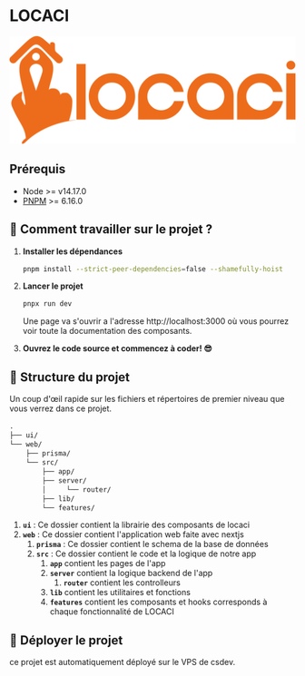 # LOCACI

![logo locaci](web/public/logo.svg)

## Prérequis

- Node >= v14.17.0
- [PNPM](https://pnpm.io/installation) >= 6.16.0

## 🚀 Comment travailler sur le projet ?

1. **Installer les dépendances**

   ```bash
   pnpm install --strict-peer-dependencies=false --shamefully-hoist
   ```

3. **Lancer le projet**

   ```bash
   pnpx run dev
   ```

   Une page va s'ouvrir a l'adresse http://localhost:3000 où vous pourrez voir toute la documentation
   des composants.

4. **Ouvrez le code source et commencez à coder! 😎**

## 🧐 Structure du projet

Un coup d'œil rapide sur les fichiers et répertoires de premier niveau que vous verrez dans ce projet.

    .
    ├── ui/
    └── web/
        ├── prisma/
        └── src/
            ├── app/
            ├── server/
            │     └── router/
            ├── lib/
            └── features/

1. **`ui`** : Ce dossier contient la librairie des composants de locaci 
2. **`web`** : Ce dossier contient l'application web faite avec nextjs
    1. **`prisma`** : Ce dossier contient le schema de la base de données 
    2. **`src`** : Ce dossier contient le code et la logique de notre app
       1. **`app`** contient les pages de l'app
       2. **`server`** contient la logique backend de l'app
          1. **`router`** contient les controlleurs
       3. **`lib`** contient les utilitaires et fonctions
       4. **`features`** contient les composants et hooks corresponds à chaque fonctionnalité de LOCACI

## 💫 Déployer le projet

ce projet est automatiquement déployé sur le VPS de csdev.
